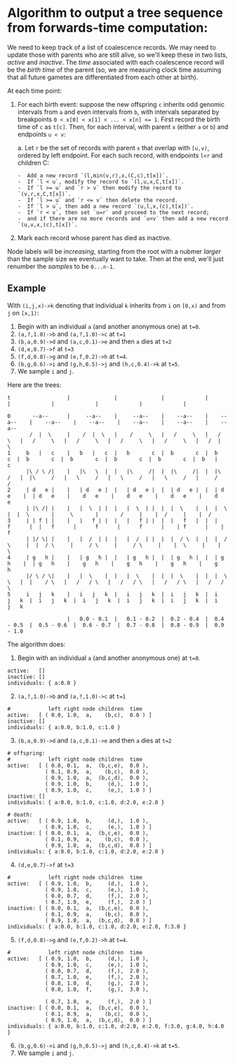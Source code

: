 # Algorithm to output a tree sequence from forwards-time computation:

We need to keep track of a list of coalescence records.
We may need to update those with parents who are still alive,
so we'll keep these in two lists, *active* and *inactive*.
The *time* associated with each coalescence record will be the
*birth time* of the parent 
(so, we are measuring clock time assuming that all future gametes are differentiated from each other at birth).

At each time point:

1.  For each birth event: suppose the new offspring `c` 
    inherits odd genomic intervals from `a` and even intervals from `b`,
    with intervals separated by breakpoints `0 < x[0] < x[1] < ... < x[n] <= 1`.
    First record the birth time of `c` as `t[c]`.
    Then, for each interval, with parent `x` (either `a` or `b`) and endpoints `u < v`:

    a.  Let `r` be the set of records with parent `x` that overlap with `[u,v)`,
        ordered by left endpoint.  For each such record, with endpoints `l<r` 
        and children C:

        -  Add a new record `(l,min(v,r),x,(C,c),t[x])`.
        -  If `l < u`, modify the record to `(l,u,x,C,t[x])`.
        -  If `l >= u` and `r > v` then modify the record to `(v,r,x,C,t[x])`.
        -  If `l >= u` and `r <= v` then delete the record.
        -  If `l > u`, then add a new record `(u,l,x,(c),t[x])`.
        -  If `r < v`, then set `u=r` and proceed to the next record;
        -  and if there are no more records and `u<v` then add a new record `(u,v,x,(c),t[x])`.

2.  Mark each record whose parent has died as inactive.

Node labels will be *increasing*, starting from the root
with a nubmer *larger* than the sample size we eventually want to take.
Then at the end, we'll just renumber the *samples* to be `0...n-1`.


## Example

With `(i,j,x)->k` denoting that individual `k` inherits from `i` on `[0,x)` and from `j` on `[x,1)`:

1. Begin with an individual `a` (and another anonymous one) at `t=0`.
2. `(a,?,1.0)->b` and `(a,?,1.0)->c` at `t=1`
3. `(b,a,0.9)->d` and `(a,c,0.1)->e` and then `a` dies at `t=2`
4. `(d,e,0.7)->f` at `t=3`
5. `(f,d,0.8)->g` and `(e,f,0.2)->h` at `t=4`.
6. `(b,g,0.6)->i` and `(g,h,0.5)->j` and `(h,c,0.4)->k` at `t=5`.
7. We sample `i` and `j`.


Here are the trees:
```
t                  |              |              |             |             |             |             |             |             |            
                                                                                                                                                  
0       --a--      |     --a--    |     --a--    |    --a--    |    --a--    |    --a--    |    --a--    |    --a--    |    --a--    |    --a--   
       /  |  \     |    /  |  \   |    /     \   |   /     \   |   /     \   |   /     \   |   /     \   |   /     \   |   /     \   |   /  |  \  
1     b   |   c    |   b   |   c  |   b       c  |  b       c  |  b       c  |  b       c  |  b       c  |  b       c  |  b       c  |  b   |   c 
      |\ / \ /|    |   |\   \  |  |   |\     /|  |  |\     /|  |  |\     /   |  |\     /   |   \     /   |   \     /   |   \     /   |     /   /  
2     | d   e |    |   | d   e |  |   | d   e |  |  | d   e |  |  | d   e    |  | d   e    |    d   e    |    d   e    |    d   e    |    d   e   
      | |\ /| |    |   |  \  | |  |   |  \  | |  |  |  \    |  |  |  \       |  |  \       |     \       |       /     |    |  /     |    |  /    
3     | | f | |    |   |   f | |  |   |   f | |  |  |   f   |  |  |   f      |  |   f      |      f      |      f      |    | f      |    | f     
      | |/ \| |    |   |  /  | |  |   |  /  | |  |  |  / \  |  |  |  / \     |  |  / \     |     / \     |     / \     |    |  \     |    |  \    
4     | g   h |    |   | g   h |  |   | g   h |  |  | g   h |  |  | g   h    |  | g   h    |    g   h    |    g   h    |    g   h    |    g   h   
      |/ \ / \|    |   |  \    |  |   |  \    |  |  |  \    |  |  |  \   \   |  |    / \   |   /   / \   |   /   / \   |   /   / \   |   /   / \  
5     i   j   k    |   i   j   k  |   i   j   k  |  i   j   k  |  i   j   k  |  i   j   k  |  i   j   k  |  i   j   k  |  i   j   k  |  i   j   k 
                                                                                                                                                  
                   |   0.0 - 0.1  |   0.1 - 0.2  |  0.2 - 0.4  |  0.4 - 0.5  |  0.5 - 0.6  |  0.6 - 0.7  |  0.7 - 0.8  |  0.8 - 0.9  |  0.9 - 1.0 
```

The algorithm does:

1. Begin with an individual `a` (and another anonymous one) at `t=0`.

```
active:   []
inactive: []
individuals: { a:0.0 }
```

2. `(a,?,1.0)->b` and `(a,?,1.0)->c` at `t=1`

```
#            left right node children  time
active:   [ ( 0.0, 1.0,  a,    (b,c),  0.0 ) ]
inactive: []
individuals: { a:0.0, b:1.0, c:1.0 }
```

3. `(b,a,0.9)->d` and `(a,c,0.1)->e` and then `a` dies at `t=2`

```
# offspring:
#            left right node children  time
active:   [ ( 0.0, 0.1,  a,  (b,c,e),  0.0 ),
            ( 0.1, 0.9,  a,    (b,c),  0.0 ),
            ( 0.9, 1.0,  a,  (b,c,d),  0.0 ),
            ( 0.9, 1.0,  b,     (d,),  1.0 ),
            ( 0.9, 1.0,  c,     (e,),  1.0 ) ]
inactive: []
individuals: { a:0.0, b:1.0, c:1.0, d:2.0, e:2.0 }

# death:
active:   [ ( 0.9, 1.0,  b,     (d,),  1.0 ),
            ( 0.9, 1.0,  c,     (e,),  1.0 ) ]
inactive: [ ( 0.0, 0.1,  a,  (b,c,e),  0.0 ),
            ( 0.1, 0.9,  a,    (b,c),  0.0 ),
            ( 0.9, 1.0,  a,  (b,c,d),  0.0 ) ]
individuals: { a:0.0, b:1.0, c:1.0, d:2.0, e:2.0 }
```

4. `(d,e,0.7)->f` at `t=3`

```
#            left right node children  time
active:   [ ( 0.9, 1.0,  b,     (d,),  1.0 ),
            ( 0.9, 1.0,  c,     (e,),  1.0 ),
            ( 0.0, 0.7,  d,     (f,),  2.0 ),
            ( 0.7, 1.0,  e,     (f,),  2.0 ) ]
inactive: [ ( 0.0, 0.1,  a,  (b,c,e),  0.0 ),
            ( 0.1, 0.9,  a,    (b,c),  0.0 ),
            ( 0.9, 1.0,  a,  (b,c,d),  0.0 ) ]
individuals: { a:0.0, b:1.0, c:1.0, d:2.0, e:2.0, f:3.0 }
```

5. `(f,d,0.8)->g` and `(e,f,0.2)->h` at `t=4`.

```
#            left right node children  time
active:   [ ( 0.9, 1.0,  b,     (d,),  1.0 ),
            ( 0.9, 1.0,  c,     (e,),  1.0 ),
            ( 0.0, 0.7,  d,     (f,),  2.0 ),
            ( 0.7, 1.0,  e,     (f,),  2.0 ),
            ( 0.8, 1.0,  d,     (g,),  2.0 ),
            ( 0.0, 1.0,  f,     (g,),  3.0 ),

            ( 0.7, 1.0,  e,     (f,),  2.0 ) ]
inactive: [ ( 0.0, 0.1,  a,  (b,c,e),  0.0 ),
            ( 0.1, 0.9,  a,    (b,c),  0.0 ),
            ( 0.9, 1.0,  a,  (b,c,d),  0.0 ) ]
individuals: { a:0.0, b:1.0, c:1.0, d:2.0, e:2.0, f:3.0, g:4.0, h:4.0 }
```

6. `(b,g,0.6)->i` and `(g,h,0.5)->j` and `(h,c,0.4)->k` at `t=5`.
7. We sample `i` and `j`.



